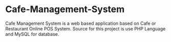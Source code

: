 # Cafe-Management-System
Cafe Management System is a web based application based on Cafe or Restaurant Online POS System. Source for this project is use PHP Language and MySQL for database.
